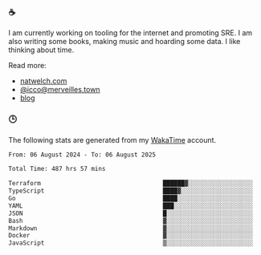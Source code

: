 ### ☕

I am currently working on tooling for the internet and promoting SRE. I am also writing some books, making music and hoarding some data. I like thinking about time.

Read more:

 - [natwelch.com](https://natwelch.com)
 - [@icco@merveilles.town](https://merveilles.town/@icco)
 - [blog](https://writing.natwelch.com)

### 🕒

The following stats are generated from my [WakaTime](https://wakatime.com/@icco) account.

<!--START_SECTION:waka-->

```txt
From: 06 August 2024 - To: 06 August 2025

Total Time: 487 hrs 57 mins

Terraform                                  ██████▓░░░░░░░░░░░░░░░░░░   26.92 %
TypeScript                                 ████▓░░░░░░░░░░░░░░░░░░░░   19.13 %
Go                                         ████░░░░░░░░░░░░░░░░░░░░░   15.54 %
YAML                                       ███░░░░░░░░░░░░░░░░░░░░░░   11.73 %
JSON                                       █░░░░░░░░░░░░░░░░░░░░░░░░   04.47 %
Bash                                       ▓░░░░░░░░░░░░░░░░░░░░░░░░   02.99 %
Markdown                                   ▓░░░░░░░░░░░░░░░░░░░░░░░░   02.90 %
Docker                                     ▓░░░░░░░░░░░░░░░░░░░░░░░░   02.24 %
JavaScript                                 ▒░░░░░░░░░░░░░░░░░░░░░░░░   01.91 %
```

<!--END_SECTION:waka-->
